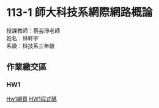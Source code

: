 # 113-1 師大科技系網際網路概論<br>
授課教師：蔡芸琤老師<br>
姓名：林軒宇<br>
系級：科技系三年級<br>
## 作業繳交區
### HW1
[Hw1網頁](https://ethanlin1126.github.io/ethanlin1126.github.io-webpage/)
[HW1程式碼](https://github.com/ethanlin1126/Web/tree/main/HW1)
